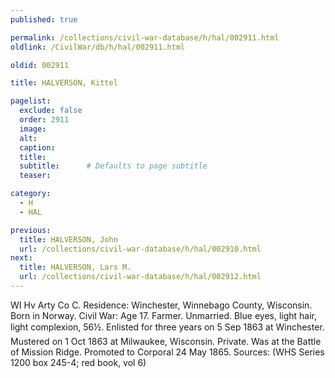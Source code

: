 ```yaml
---
published: true

permalink: /collections/civil-war-database/h/hal/002911.html
oldlink: /CivilWar/db/h/hal/002911.html

oldid: 002911

title: HALVERSON, Kittel

pagelist:
  exclude: false
  order: 2911
  image: 
  alt:
  caption:
  title:
  subtitle:      # Defaults to page subtitle
  teaser:

category: 
  - H 
  - HAL

previous:
  title: HALVERSON, John
  url: /collections/civil-war-database/h/hal/002910.html  
next:
  title: HALVERSON, Lars M.
  url: /collections/civil-war-database/h/hal/002912.html   
---
```

WI Hv Arty Co C. Residence: Winchester, Winnebago County, Wisconsin. Born in Norway. Civil War: Age 17. Farmer. Unmarried. Blue eyes, light hair, light complexion, 5&#146;6&frac12;&#148;. Enlisted for three years on 5 Sep 1863 at Winchester. Mustered on 1 Oct 1863 at Milwaukee, Wisconsin. Private. Was at the Battle of Mission Ridge. Promoted to Corporal 24 May 1865. Sources: (WHS Series 1200 box 245-4; red book, vol 6)